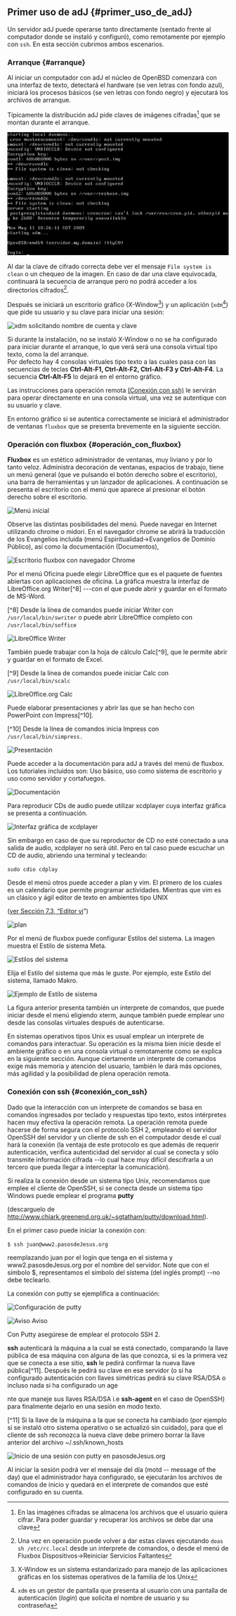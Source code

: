 ## Primer uso de adJ {#primer_uso_de_adJ}

Un servidor adJ puede operarse tanto directamente (sentado frente al computador 
donde se instaló y configuró), como remotamente por ejemplo con ```ssh```. 
En esta sección cubrimos ambos escenarios.

### Arranque   {#arranque}

Al iniciar un computador con adJ el núcleo de OpenBSD comenzará con una
interfaz de texto, detectará el hardware (se ven letras con fondo azul), 
iniciará los procesos básicos (se ven letras con fondo negro) 
y ejecutará los archivos de arranque. 

Típicamente la distribución adJ pide claves de imágenes cifradas[^1] 
que se montan durante el arranque.

[^1]: En las imagénes cifradas se almacena los archivos que el usuario quiera 
cifrar. Para poder guardar y recuperar los archivos se debe dar una clave 

![Interfaz de texto](img/consola.png)

Al dar la clave de cifrado correcta debe ver el mensaje 
```File system is clean``` o un chequeo de la imagen. 
En caso de dar una clave equivocada, continuará la secuencia de arranque 
pero no podrá acceder a los directorios cifrados[^2].

[^2]: Una vez en operación puede volver a dar estas claves ejecutando 
```doas sh /etc/rc.local``` desde un interprete de comandos, o desde el menú de 
Fluxbox Dispositivos->Reiniciar Servicios Faltantes


Después se iniciará un escritorio gráfico (X-Window[^3]) y un aplicación 
(```xdm```[^4]) que pide su usuario y su clave para iniciar una sesión:

[^3]: X-Window es un sistema estandarizado para manejo de las aplicaciones 
gráficas en los sistemas operativos de la familia de los Unix

[^4]: ```xdm```  es un gestor de pantalla que presenta al usuario con una 
pantalla de autenticación (*login*) que solicita el nombre de usuario y 
su contraseña

![xdm solicitando nombre de cuenta y clave](http://structio.sourceforge.net/guias/basico_OpenBSD/xdm.png)

Si durante la instalación, no se instaló X-Window o no se ha configurado
para iniciar durante el arranque, lo que verá será una consola virtual tipo 
texto, como la del arranque.  
Por defecto hay 4 consolas virtuales tipo texto a las cuales pasa con las 
secuencias de teclas 
**Ctrl-Alt-F1, Ctrl-Alt-F2, Ctrl-Alt-F3 y Ctrl-Alt-F4**. 
La secuencia **Ctrl-Alt-F5** lo dejará en el entorno gráfico.

Las instrucciones para operación remota 
[(Conexión con ssh)](conexion_con_ssh) le servirán para operar directamente 
en una consola virtual, una vez se autentique con su usuario y clave.

En entorno gráfico si se autentica correctamente se iniciará el administrador 
de ventanas ```fluxbox``` que se presenta brevemente en la siguiente sección.

 
### Operación con fluxbox {#operación_con_fluxbox}

**Fluxbox** es un estético administrador de ventanas, muy liviano y por lo 
tanto veloz. Administra decoración de ventanas, espacios de trabajo, tiene un menú general (que ve pulsando el botón derecho sobre el escritorio), una barra de herramientas y un lanzador de aplicaciones. A continuación se presenta el escritorio con el menú que aparece al presionar el botón derecho sobre el escritorio.

 

![Menú inicial](http://structio.sourceforge.net/guias/basico_OpenBSD/fluxbox_inicio.png)

 

Observe las distintas posibilidades del menú. Puede navegar en Internet utilizando chrome o midori. En el navegador chrome se abrirá la traducción de los Evangelios incluida (menú Espiritualidad->Evangelios de Dominio Público), así como la documentación (Documentos),

 

![Escritorio fluxbox con navegador Chrome](http://structio.sourceforge.net/guias/basico_OpenBSD/primerflux.png)

 

 

Por el menú Oficina puede elegir LibreOffice que es el paquete de fuentes abiertas con aplicaciones de oficina. La gráfica muestra la interfaz de LibreOffice.org Writer[^8] ---con el que puede abrir y guardar en el formato de MS-Word.

 

[^8] Desde la línea de comandos puede iniciar Writer con ``` /usr/local/bin/swriter``` o puede abrir LibreOffice completo con ```/usr/local/bin/soffice```

 

![LibreOffice Writer](http://structio.sourceforge.net/guias/basico_OpenBSD/openoffice_writer.png)

          

También puede trabajar con la hoja de cálculo Calc[^9], que le permite abrir y guardar en el formato de Excel.

 

[^9] Desde la línea de comandos puede iniciar Calc con ```/usr/local/bin/scalc```

 

![LibreOffice.org Calc](http://structio.sourceforge.net/guias/basico_OpenBSD/openoffice_calc.png)

 

              

Puede elaborar presentaciones y abrir las que se han hecho con PowerPoint con Impress[^10].

 

[^10] Desde la línea de comandos inicia Impress con ```/usr/local/bin/simpress.```

 

![Presentación](http://structio.sourceforge.net/guias/basico_OpenBSD/openoffice_presentacion.png)

 

          

Puede acceder a la documentación para adJ a través del menú de fluxbox. Los tutoriales incluidos son: Uso básico, uso como sistema de escritorio y uso como servidor y cortafuegos.

 

![Documentación](http://structio.sourceforge.net/guias/basico_OpenBSD/documentacion.png)

 

          

Para reproducir CDs de audio puede utilizar xcdplayer cuya interfaz gráfica se presenta a continuación.

 

![ Interfaz gráfica de xcdplayer](http://structio.sourceforge.net/guias/basico_OpenBSD/xcdplayer.png)

 

          

Sin embargo en caso de que su reproductor de CD no esté conectado a una salida de audio, xcdplayer no será útil. Pero en tal caso puede escuchar un CD de audio, abriendo una terminal y tecleando:

 

```sudo cdio cdplay```

        

Desde el menú otros puede acceder a plan y vim. El primero de los cuales es un calendario que permite programar actividades. Mientras que vim es un clásico y ágil editor de texto en ambientes tipo UNIX  

([ver Sección 7.3, “Editor vi](http://socrates.io/#cvHf98X)”)

 

![plan](http://structio.sourceforge.net/guias/basico_OpenBSD/plan.png)

 

          

Por el menú de fluxbox puede configurar Estilos del sistema. La imagen muestra el Estilo de sistema Meta.

 

![Estilos del sistema](http://structio.sourceforge.net/guias/basico_OpenBSD/fluxbox_menu.png)

 

          

Elija el Estilo del sistema que más le guste. Por ejemplo, este Estilo del sistema, llamado Makro.

 

![Ejemplo de Estilo de sistema](http://structio.sourceforge.net/guias/basico_OpenBSD/estilo1.png)

 

          

La figura anterior presenta también un interprete de comandos, que puede iniciar desde el menú eligiendo xterm, aunque también puede emplear uno desde las consolas virtuales después de autenticarse.

 

En sistemas operativos tipos Unix es usual emplear un interprete de comandos para interactuar. Su operación es la misma bien inicie desde el ambiente gráfico o en una consola virtual o remotamente como se explica en la siguiente sección. Aunque ciertamente un interprete de comandos exige más memoria y atención del usuario, también le dará más opciones, más agilidad y la posibilidad de plena operación remota.

### Conexión con ssh {#conexión_con_ssh}

 

Dado que la interacción con un interprete de comandos se basa en comandos ingresados por teclado y respuestas tipo texto, estos intérpretes hacen muy efectiva la operación remota. La operación remota puede hacerse de forma segura con el protocolo SSH 2, empleando el servidor OpenSSH del servidor y un cliente de ssh en el computador desde el cual hará la conexión (la ventaja de este protocolo es que además de requerir autenticación, verifica autenticidad del servidor al cual se conecta y sólo transmite información cifrada --lo cual hace muy difícil descifrarla a un tercero que pueda llegar a interceptar la comunicación).

 

Si realiza la conexión desde un sistema tipo Unix, recomendamos que emplee el cliente de OpenSSH, si se conecta desde un sistema tipo Windows puede emplear el programa **putty**

(descarguelo de http://www.chiark.greenend.org.uk/~sgtatham/putty/download.html).

 

En el primer caso puede iniciar la conexión con:

 

``` $ ssh juan@www2.pasosdeJesus.org ```

    

reemplazando juan por el login que tenga en el sistema y www2.pasosdeJesus.org por el nombre del servidor. Note que con el símbolo $, representamos el símbolo del sistema (del inglés prompt) --no debe teclearlo.

 

La conexión con putty se ejemplifica a continuación:

 

![Configuración de putty](http://structio.sourceforge.net/guias/basico_OpenBSD/putty1.png)

 

 

![Aviso](http://structio.sourceforge.net/guias/basico_OpenBSD/warning.png)  Aviso

 

Con Putty asegúrese de emplear el protocolo SSH 2.

 

**ssh** autenticará la máquina a la cual se está conectado, comparando la llave pública de esa máquina con alguna de las que conozca, si es la primera vez que se conecta a ese sitio, **ssh** le pedirá confirmar la nueva llave pública[^11]. Después le pedirá su clave en ese servidor (o si ha configurado autenticación con llaves simétricas pedirá su clave RSA/DSA o incluso nada si ha configurado un age

nte que maneje sus llaves RSA/DSA i.e **ssh-agent** en el caso de OpenSSH) para finalmente dejarlo en una sesión en modo texto.

 

[^11] Si la llave de la máquina a la que se conecta ha cambiado (por ejemplo si se instaló otro sistema operativo o se actualizó sin cuidado), para que el cliente de ssh reconozca la nueva clave debe primero borrar la llave anterior del archivo ~/.ssh/known_hosts

 

![Inicio de una sesión con putty en pasosdeJesus.org](http://structio.sourceforge.net/guias/basico_OpenBSD/putty2.png)

 

Al iniciar la sesión podrá ver el mensaje del día (motd -- message of the day) que el administrador haya configurado, se ejecutarán los archivos de comandos de inicio y quedará en el interprete de comandos que esté configurado en su cuenta.

 


